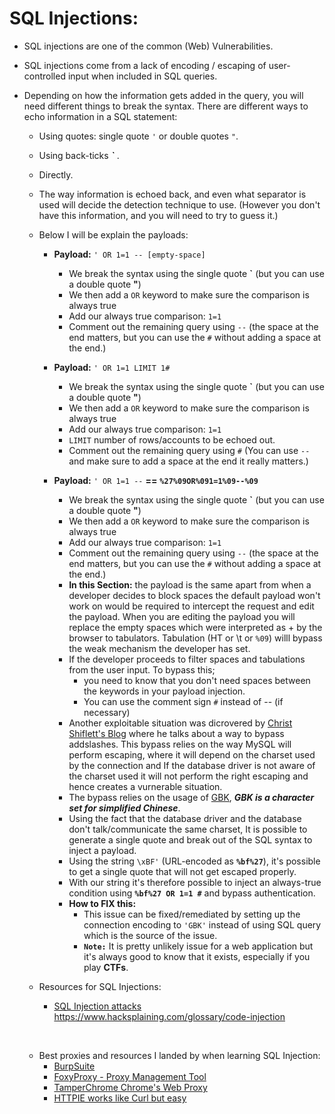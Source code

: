 # **SQL Injections:**

- SQL injections are one of the common (Web) Vulnerabilities.
- SQL injections come from a lack of encoding / escaping of user-controlled input when included in SQL queries.
- Depending on how the information gets added in the query, you will need different things to break the syntax. There are different ways to echo information in a SQL statement:
  - Using quotes: single quote `'` or double quotes `"`.
  - Using back-ticks ***`*** .
  - Directly.

  - The way information is echoed back, and even what separator is used will decide the detection technique to use. (However you don't have this information, and you will need to try to guess it.)

  - Below I will be explain the payloads:
    - **Payload:** `' OR 1=1 -- [empty-space]`
      - We break the syntax using the single quote **`** (but you can use a double quote **"**)
      - We then add a `OR` keyword to make sure the comparison is always true
      - Add our always true comparison: `1=1`
      - Comment out the remaining query using  `--` (the space at the end matters, but you can use the `#` without adding a space at the end.)

    - **Payload:** `' OR 1=1 LIMIT 1#`
      - We break the syntax using the single quote **`** (but you can use a double quote **"**)
      - We then add a `OR` keyword to make sure the comparison is always true
      - Add our always true comparison: `1=1`
      - `LIMIT` number of rows/accounts to be echoed out.
      - Comment out the remaining query using  `#` (You can use `--` and make sure to add a space at the end it really matters.)
    - **Payload:** `' OR 1=1 --` **==** **`%27%09OR%091=1%09--%09`**
      - We break the syntax using the single quote **`** (but you can use a double quote **"**)
      - We then add a `OR` keyword to make sure the comparison is always true
      - Add our always true comparison: `1=1`
      - Comment out the remaining query using  `--` (the space at the end matters, but you can use the `#` without adding a space at the end.)
      - **In this Section:** the payload is the same apart from when a developer decides to block spaces the default payload won't work on would be required to intercept the request and edit the payload. When you are editing the payload you will replace the empty spaces which were interpreted as + by the browser to tabulators. Tabulation (HT or \t or `%09`) willl bypass the weak mechanism the developer has set.
      - If the developer proceeds to filter spaces and tabulations from the user input. To bypass this;
        - you need to know that you don't need spaces between the keywords in your payload injection.
        - You can use the comment sign `#` instead of -- (if necessary)
      - Another exploitable situation was dicrovered by [Christ Shiflett's Blog](http://shiflett.org/blog/2006/addslashes-versus-mysql-real-escape-string) where he talks about a way to bypass addslashes. This bypass relies on the way MySQL will perform escaping, where it will depend on the charset used by the connection and If the database driver is not aware of the charset used it will not perform the right escaping and hence creates a vurnerable situation.
      - The bypass relies on the usage of [GBK](https://en.wikipedia.org/wiki/GBK), ***GBK is a character set for simplified Chinese***.
      - Using the fact that the database driver and the database don't talk/communicate the same charset, It is possible to generate a single quote and break out of the SQL syntax to inject a payload.
      - Using the string `\xBF'` (URL-encoded as **`%bf%27`**), it's possible to get a single quote that will not get escaped properly.
      - With our string it's therefore possible to inject an always-true condition using **`%bf%27 OR 1=1 #`** and bypass authentication.
      - **How to FIX this:**
        - This issue can be fixed/remediated by setting up the connection encoding to `'GBK'` instead of using SQL query which is the source of the issue.
        - **`Note:`** It is pretty unlikely issue for a web application but it's always good to know that it exists, especially if you play **CTFs**.
  &nbsp;
  - Resources for SQL Injections:
    - [SQL Injection attacks](https://lwn.net/Articles/177037/)
  https://www.hacksplaining.com/glossary/code-injection

  &nbsp;

  - Best proxies and resources I landed by when learning SQL Injection:
    - [BurpSuite](https://portswigger.net/burp)
    - [FoxyProxy - Proxy Management Tool](https://addons.mozilla.org/en-US/firefox/addon/foxyproxy-standard/)
    - [TamperChrome Chrome's Web Proxy](https://github.com/google/tamperchrome)
    - [HTTPIE works like Curl but easy](https://github.com/jakubroztocil/httpie)